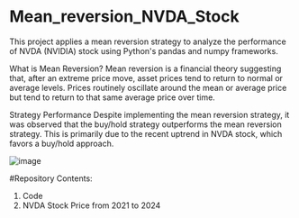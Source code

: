 # Mean_reversion_NVDA_Stock
This project applies a mean reversion strategy to analyze the performance of NVDA (NVIDIA) stock using Python's pandas and numpy frameworks.

What is Mean Reversion?
Mean reversion is a financial theory suggesting that, after an extreme price move, asset prices tend to return to normal or average levels. Prices routinely oscillate around the mean or average price but tend to return to that same average price over time.

Strategy Performance
Despite implementing the mean reversion strategy, it was observed that the buy/hold strategy outperforms the mean reversion strategy. This is primarily due to the recent uptrend in NVDA stock, which favors a buy/hold approach.

![image](https://github.com/antirahat/Mean_reversion_NVDA_Stock/assets/107720172/e16b305b-3cd1-4d45-909c-47e7485882a6)

#Repository Contents:
1. Code
2. NVDA Stock Price from 2021 to 2024
